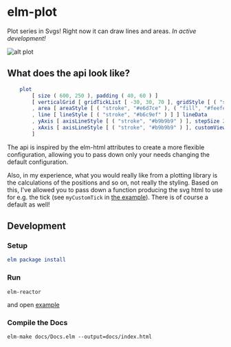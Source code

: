 # elm-plot

Plot series in Svgs! Right now it can draw lines and areas. _In active development!_

![alt plot](https://raw.githubusercontent.com/terezka/elm-plot/master/example.png)

## What does the api look like?

```elm
	plot
        [ size ( 600, 250 ), padding ( 40, 60 ) ]
        [ verticalGrid [ gridTickList [ -30, 30, 70 ], gridStyle [ ( "stroke", "#e2e2e2" ) ] ]
        , area [ areaStyle [ ( "stroke", "#e6d7ce" ), ( "fill", "#feefe5" ) ] ] areaData
        , line [ lineStyle [ ( "stroke", "#b6c9ef" ) ] ] lineData
        , yAxis [ axisLineStyle [ ( "stroke", "#b9b9b9" ) ], stepSize 20, customViewLabel customLabelY ]
        , xAxis [ axisLineStyle [ ( "stroke", "#b9b9b9" ) ], customViewTick customTick, customViewLabel customLabelX ]
        ]
```

The api is inspired by the elm-html attributes to create a more flexible configuration, allowing you
to pass down only your needs changing the default configuration.

Also, in my experience, what you would really like from a plotting library is the calculations
of the positions and so on, not really the styling. Based on this, I've allowed you to pass down a function producing
the svg html to use for e.g. the tick (see `myCustomTick` in [the example](https://github.com/terezka/elm-plot/blob/master/examples/PlotExample.elm)). There is of course a default as well!

## Development

### Setup

```elm
elm package install
```

### Run

```
elm-reactor
```

and open [example](http://localhost:8000/examples/PlotExample.elm)

### Compile the Docs

```
elm-make docs/Docs.elm --output=docs/index.html
```
